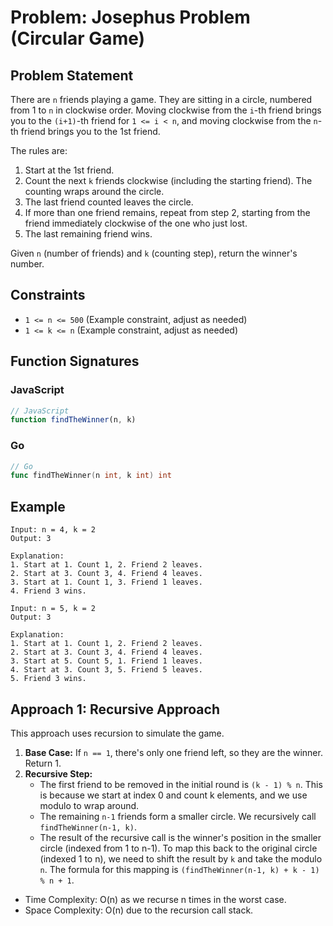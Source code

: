 # Problem: Josephus Problem (Circular Game)

## Problem Statement

There are `n` friends playing a game. They are sitting in a circle, numbered from 1 to `n` in clockwise order. Moving clockwise from the `i`-th friend brings you to the `(i+1)`-th friend for `1 <= i < n`, and moving clockwise from the `n`-th friend brings you to the 1st friend.

The rules are:

1.  Start at the 1st friend.
2.  Count the next `k` friends clockwise (including the starting friend). The counting wraps around the circle.
3.  The last friend counted leaves the circle.
4.  If more than one friend remains, repeat from step 2, starting from the friend immediately clockwise of the one who just lost.
5.  The last remaining friend wins.

Given `n` (number of friends) and `k` (counting step), return the winner's number.

## Constraints

*   `1 <= n <= 500` (Example constraint, adjust as needed)
*   `1 <= k <= n` (Example constraint, adjust as needed)

## Function Signatures

### JavaScript
```javascript
// JavaScript
function findTheWinner(n, k)
```

### Go
```go
// Go
func findTheWinner(n int, k int) int
```

## Example
```
Input: n = 4, k = 2
Output: 3

Explanation:
1. Start at 1. Count 1, 2. Friend 2 leaves.
2. Start at 3. Count 3, 4. Friend 4 leaves.
3. Start at 1. Count 1, 3. Friend 1 leaves.
4. Friend 3 wins.

Input: n = 5, k = 2
Output: 3

Explanation:
1. Start at 1. Count 1, 2. Friend 2 leaves.
2. Start at 3. Count 3, 4. Friend 4 leaves.
3. Start at 5. Count 5, 1. Friend 1 leaves.
4. Start at 3. Count 3, 5. Friend 5 leaves.
5. Friend 3 wins.

```

## Approach 1: Recursive Approach

This approach uses recursion to simulate the game.

1.  **Base Case:** If `n == 1`, there's only one friend left, so they are the winner. Return 1.
2.  **Recursive Step:**
    *   The first friend to be removed in the initial round is `(k - 1) % n`. This is because we start at index 0 and count k elements, and we use modulo to wrap around.
    *   The remaining `n-1` friends form a smaller circle. We recursively call `findTheWinner(n-1, k)`.
    *   The result of the recursive call is the winner's position in the smaller circle (indexed from 1 to n-1). To map this back to the original circle (indexed 1 to n), we need to shift the result by `k` and take the modulo `n`. The formula for this mapping is `(findTheWinner(n-1, k) + k - 1) % n + 1`.

*   Time Complexity: O(n) as we recurse n times in the worst case.
*   Space Complexity: O(n) due to the recursion call stack.


